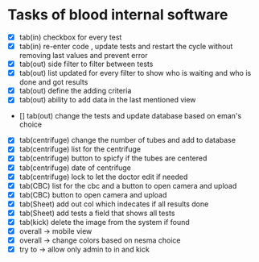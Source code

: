# Tasks of blood internal software
- [x] tab(in) checkbox for every test
- [x] tab(in) re-enter code , update tests and restart the cycle without removing last values and prevent error
- [x] tab(out) side filter to filter between tests 
- [x] tab(out) list updated for every filter to show who is waiting and who is done and got results 
- [x] tab(out) define the adding criteria 
- [x] tab(out) ability to add data in the last mentioned view 
- [] tab(out) change the tests and update database based on eman's choice
- [x] tab(centrifuge) change the number of tubes and add to database
- [x] tab(centrifuge) list for the centrifuge
- [x] tab(centrifuge) button to spicfy if the tubes are centered 
- [x] tab(centrifuge) date of centrifuge
- [x] tab(centrifuge) lock to let the doctor edit if needed
- [x] tab(CBC) list for the cbc and a button to open camera and upload
- [x] tab(CBC) button to open camera and upload
- [x] tab(Sheet) add out col which indecates if all results done  
- [x] tab(Sheet) add tests a field that shows all tests  
- [x] tab(kick) delete the image from the system if found
- [x] overall  -> mobile view
- [x] overall  -> change colors based on nesma choice 
- [x] try to -> allow only admin to in and kick 